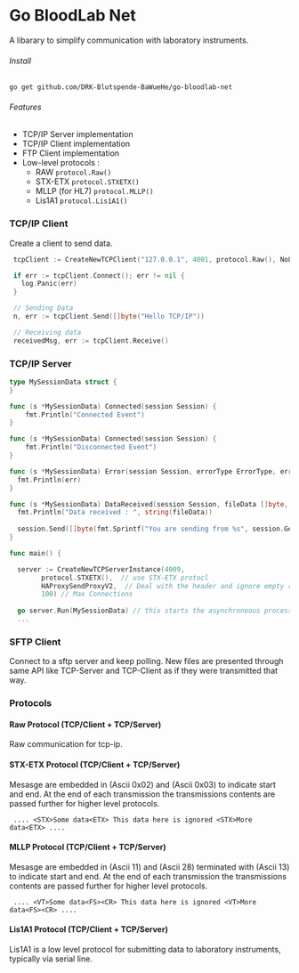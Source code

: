 # Go BloodLab Net

A libarary to simplify communication with laboratory instruments.

###### Install
`go get github.com/DRK-Blutspende-BaWueHe/go-bloodlab-net`

###### Features
  - TCP/IP Server implementation
  - TCP/IP Client implementation
  - FTP Client implementation
  - Low-level protocols : 
      - RAW `protocol.Raw()` 
	  - STX-ETX `protocol.STXETX()`  
	  - MLLP (for HL7) `protocol.MLLP()`
	  - Lis1A1  `protocol.Lis1A1()`

### TCP/IP Client 

Create a client to send data. 

``` go
 tcpClient := CreateNewTCPClient("127.0.0.1", 4001, protocol.Raw(), NoLoadBalancer)

 if err := tcpClient.Connect(); err != nil {  
   log.Panic(err)
 }

 // Sending Data
 n, err := tcpClient.Send([]byte("Hello TCP/IP"))

 // Receiving data
 receivedMsg, err := tcpClient.Receive()
```
### TCP/IP Server

``` go
type MySessionData struct {
}

func (s *MySessionData) Connected(session Session) {
	fmt.Println("Connected Event")
}

func (s *MySessionData) Connected(session Session) {
	fmt.Println("Disconnected Event")
}

func (s *MySessionData) Error(session Session, errorType ErrorType, err error) {
  fmt.Println(err)
}

func (s *MySessionData) DataReceived(session Session, fileData []byte, receiveTimestamp time.Time) {
  fmt.Println("Data received : ", string(fileData))
  
  session.Send([]byte(fmt.Sprintf("You are sending from %s", session.GetRemoteAddress())))
}

func main() {

  server := CreateNewTCPServerInstance(4009,
		protocol.STXETX(),  // use STX-ETX protocl
		HAProxySendProxyV2,  // Deal with the header and ignore empty requests
		100) // Max Connections	 
  
  go server.Run(MySessionData) // this starts the asynchroneous process 
  ...
```

### SFTP Client
Connect to a sftp server and keep polling. New files are presented through same API like TCP-Server and TCP-Client as if they were transmitted that way.

### Protocols

#### Raw Protocol (TCP/Client + TCP/Server)
Raw communication for tcp-ip. 

#### STX-ETX Protocol (TCP/Client + TCP/Server)
Mesasge are embedded in <STX> (Ascii 0x02) and <ETX> (Ascii 0x03) to indicate start and end. At the end of each transmission the transmissions contents are passed further for higher level protocols.

```Transmission example
 .... <STX>Some data<ETX> This data here is ignored <STX>More data<ETX> ....
```

#### MLLP Protocol (TCP/Client + TCP/Server)
Mesasge are embedded in <VT> (Ascii 11) and <FS> (Ascii 28) terminated with <CR> (Ascii 13) to indicate start and end. At the end of each transmission the transmissions contents are passed further for higher level protocols.

```Transmission example
 .... <VT>Some data<FS><CR> This data here is ignored <VT>More data<FS><CR> ....
```

#### Lis1A1 Protocol (TCP/Client + TCP/Server)
Lis1A1 is a low level protocol for submitting data to laboratory instruments, typically via serial line.
